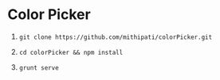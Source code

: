 # Color Picker

1. `git clone https://github.com/mithipati/colorPicker.git`

2. `cd colorPicker && npm install`

3. `grunt serve`
